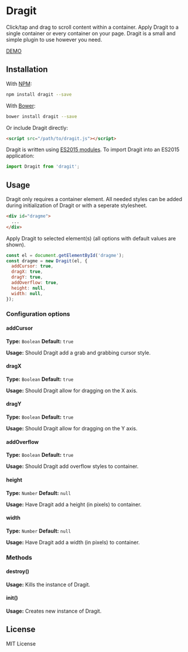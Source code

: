 # Dragit
Click/tap and drag to scroll content within a container. Apply Dragit to a single container or every container on your page. Dragit is a small and simple plugin to use however you need.

[DEMO](https://codepen.io/azinasili/pen/bWdXGr?editors=1010)

## Installation
With [NPM](https://www.npmjs.com/package/dragit):

```bash
npm install dragit --save
```

With [Bower](https://bower.io/):

```bash
bower install dragit --save
```

Or include Dragit directly:

```html
<script src="/path/to/dragit.js"></script>
```

Dragit is written using [ES2015 modules](http://2ality.com/2014/09/es6-modules-final.html). To import Dragit into an ES2015 application:

```javascript
import Dragit from 'dragit';
```


## Usage
Dragit only requires a container element. All needed styles can be added during initialization of Dragit or with a seperate stylesheet.

```html
<div id="dragme">
  ...
</div>
```

Apply Dragit to selected element(s) (all options with default values are shown).

```javascript
const el = document.getElementById('dragme');
const dragme = new Dragit(el, {
  addCursor: true,
  dragX: true,
  dragY: true,
  addOverflow: true,
  height: null,
  width: null,
});
```


### Configuration options
#### addCursor
**Type:** `Boolean` **Default:** `true`

**Usage:** Should Dragit add a grab and grabbing cursor style.

#### dragX
**Type:** `Boolean` **Default:** `true`

**Usage:** Should Dragit allow for dragging on the X axis.

#### dragY
**Type:** `Boolean` **Default:** `true`

**Usage:** Should Dragit allow for dragging on the Y axis.

#### addOverflow
**Type:** `Boolean` **Default:** `true`

**Usage:** Should Dragit add overflow styles to container.

#### height
**Type:** `Number` **Default:** `null`

**Usage:** Have Dragit add a height (in pixels) to container.

#### width
**Type:** `Number` **Default:** `null`

**Usage:** Have Dragit add a width (in pixels) to container.


### Methods
#### destroy()
**Usage:** Kills the instance of Dragit.

#### init()
**Usage:** Creates new instance of Dragit.


## License
MIT License
